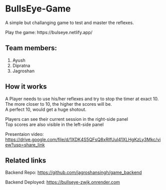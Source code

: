 # BullsEye-Game

<p>A simple but challanging game to test and master the reflexes.</p>
Play the game: https://bulseye.netlify.app/

## Team members:
1. Ayush
2. Dipratna
3. Jagroshan


## How it works
<p>A Player needs to use his/her reflexes and try to stop the timer at exact 10.<br/>
The more closer to 10, the higher the scores will be.<br/>
A perfect 10, would get a huge shotout.</p>
<p>Players can see their current session in the right-side panel <br/>
Top scores are also visible in the left-side panel</p>

Presentaion video: https://drive.google.com/file/d/1XDK4S5QFsQ8xRIfUul41XLHgKzLy3Mkc/view?usp=share_link

## Related links
Backend Repo: https://github.com/jagroshansingh/game_backend

Backend Deployed: https://bullseye-zwjk.onrender.com


